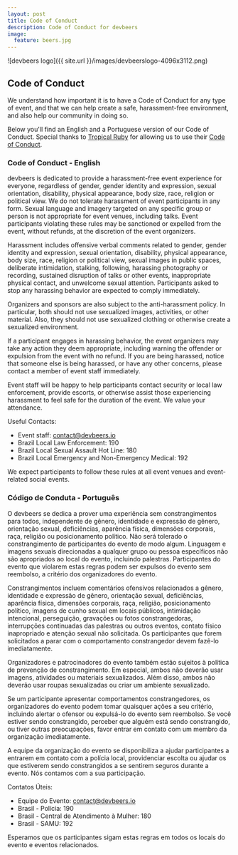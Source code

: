 ```yaml
---
layout: post
title: Code of Conduct
description: Code of Conduct for devbeers
image:
  feature: beers.jpg
---
```


![devbeers logo]({{ site.url }}/images/devbeerslogo-4096x3112.png)

## Code of Conduct

We understand how important it is to have a Code of Conduct for any type of event, and that we can help create a safe, harassment-free environment, and also help our community in doing so.

Below you'll find an English and a Portuguese version of our Code of Conduct. Special thanks to [Tropical Ruby](http://tropicalrb.com/) for allowing us to use their [Code of Conduct](http://tropicalrb.com/en/code-of-conduct/).


### Code of Conduct - English

devbeers is dedicated to provide a harassment-free event experience for everyone, regardless of gender, gender identity and expression, sexual orientation, disability, physical appearance, body size, race, religion or political view. We do not tolerate harassment of event participants in any form. Sexual language and imagery targeted on any specific group or person is not appropriate for event venues, including talks. Event participants violating these rules may be sanctioned or expelled from the event, without refunds, at the discretion of the event organizers.

Harassment includes offensive verbal comments related to gender, gender identity and expression, sexual orientation, disability, physical appearance, body size, race, religion or political view, sexual images in public spaces, deliberate intimidation, stalking, following, harassing photography or recording, sustained disruption of talks or other events, inappropriate physical contact, and unwelcome sexual attention. Participants asked to stop any harassing behavior are expected to comply immediately.

Organizers and sponsors are also subject to the anti-harassment policy. In particular, both should not use sexualized images, activities, or other material. Also, they should not use sexualized clothing or otherwise create a sexualized environment.

If a participant engages in harassing behavior, the event organizers may take any action they deem appropriate, including warning the offender or expulsion from the event with no refund. If you are being harassed, notice that someone else is being harassed, or have any other concerns, please contact a member of event staff immediately.

Event staff will be happy to help participants contact security or local law enforcement, provide escorts, or otherwise assist those experiencing harassment to feel safe for the duration of the event. We value your attendance.

Useful Contacts:

* Event staff: [contact@devbeers.io](mailto:contact@devbeers.io)
* Brazil Local Law Enforcement: 190
* Brazil Local Sexual Assault Hot Line: 180
* Brazil Local Emergency and Non-Emergency Medical: 192

We expect participants to follow these rules at all event venues and event-related social events.


### Código de Conduta - Português

O devbeers se dedica a prover uma experiência sem constrangimentos para todos, independente de gênero, identidade e expressão de gênero, orientação sexual, deficiências, aparência física, dimensões corporais, raça, religião ou posicionamento político. Não será tolerado o constrangimento de participantes do evento de modo algum. Linguagem e imagens sexuais direcionadas a qualquer grupo ou pessoa específicos não são apropriados ao local do evento, incluindo palestras. Participantes do evento que violarem estas regras podem ser expulsos do evento sem reembolso, a critério dos organizadores do evento.

Constrangimentos incluem comentários ofensivos relacionados a gênero, identidade e expressão de gênero, orientação sexual, deficiências, aparência física, dimensões corporais, raça, religião, posicionamento político, imagens de cunho sexual em locais públicos, intimidação intencional, perseguição, gravações ou fotos constrangedoras, interrupções continuadas das palestras ou outros eventos, contato físico inapropriado e atenção sexual não solicitada. Os participantes que forem solicitados a parar com o comportamento constrangedor devem fazê-lo imediatamente.

Organizadores e patrocinadores do evento também estão sujeitos à política de prevenção de constrangimento. Em especial, ambos não deverão usar imagens, atividades ou materiais sexualizados. Além disso, ambos não deverão usar roupas sexualizadas ou criar um ambiente sexualizado.

Se um participante apresentar comportamentos constrangedores, os organizadores do evento podem tomar quaisquer ações a seu critério, incluindo alertar o ofensor ou expulsá-lo do evento sem reembolso. Se você estiver sendo constrangido, perceber que alguém está sendo constrangido, ou tiver outras preocupações, favor entrar em contato com um membro da organização imediatamente.

A equipe da organização do evento se disponibiliza a ajudar participantes a entrarem em contato com a polícia local, providenciar escolta ou ajudar os que estiverem sendo constrangidos a se sentirem seguros durante a evento. Nós contamos com a sua participação.

Contatos Úteis:

* Equipe do Evento: [contact@devbeers.io](mailto:contact@devbeers.io)
* Brasil - Polícia: 190
* Brasil - Central de Atendimento à Mulher: 180
* Brasil - SAMU: 192

Esperamos que os participantes sigam estas regras em todos os locais do evento e eventos relacionados.